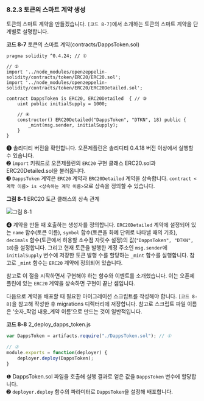 ### 8.2.3 토큰의 스마트 계약 생성
토큰의 스마트 계약을 만들겠습니다. `[코드 8-7]`에서 소개하는 토큰의 스마트 계약을 단계별로 설명합니다.

**코드 8-7** 토큰의 스마트 계약(contracts/DappsToken.sol)

```solidity
pragma solidity ^0.4.24; // ①

// ②
import '../node_modules/openzeppelin-solidity/contracts/token/ERC20/ERC20.sol';
import '../node_modules/openzeppelin-solidity/contracts/token/ERC20/ERC20Detailed.sol';

contract DappsToken is ERC20, ERC20Detailed  { // ③
    uint public initialSupply = 1000;

    // ④
    constructor() ERC20Detailed("DappsToken", "DTKN", 18) public {
        _mint(msg.sender, initialSupply);
    }
}
````

❶ 솔리디티 버전을 확인합니다. 오픈제플린은 솔리디티 0.4.18 버전 이상에서 실행할 수 있습니다.  
➋ `import` 키워드로 오픈제플린의 `ERC20` 구현 클래스 ERC20.sol과 ERC20Detailed.sol을 불러옵니다.  
➌ `DappsToken` 계약은 `ERC20` 계약과 `ERC20Detailed` 계약을 상속합니다. `contract <계약 이름> is <상속하는 계약 이름>`으로 상속을 정의할 수 있습니다.

**그림 8-1** ERC20 토큰 클래스의 상속 관계

![그림 8-1](./img/08-001.png)

❹ 계약을 만들 때 호출하는 생성자를 정의합니다. `ERC20Detailed` 계약에 설정되어 있는 `name` 함수(토큰 이름), `symbol` 함수(토큰을 화폐 단위로 나타낼 때의 기호), `decimals` 함수(토큰에서 허용할 소수점 자릿수 설정)의 값(`"DappsToken", "DTKN", 18`)을 설정합니다. 그리고 현재 토큰을 발행한 계정 주소인 `msg.sender`에 `initialSupply` 변수에 저장한 토큰 발행 수를 할당하는 `_mint` 함수를 실행합니다. 참고로 `_mint` 함수는 `ERC20` 계약에 정의되어 있습니다.

참고로 이 절을 시작하면서 구현해야 하는 함수와 이벤트를 소개했습니다. 이는 오픈제플린에 있는 `ERC20` 계약을 상속하면 구현이 끝난 셈입니다.

다음으로 계약을 배포할 때 필요한 마이그레이션 스크립트를 작성해야 합니다. `[코드 8-8]`을 참고해 작성한 후 migrations 디렉터리에 저장합니다. 참고로 스크립트 파일 이름은 ‘숫자_작업 내용_계약 이름’으로 만드는 것이 일반적입니다.

**코드 8-8** 2_deploy_dapps_token.js

```javascript
var DappsToken = artifacts.require("./DappsToken.sol"); // ①

// ②
module.exports = function(deployer) {
    deployer.deploy(DappsToken);
}
```

❶ DappsToken.sol 파일을 호출해 실행 결과로 얻은 값을 `DappsToken` 변수에 할당합니다.  
➋ `deployer.deploy` 함수의 파라미터로 `DappsToken`을 설정해 배포합니다.
